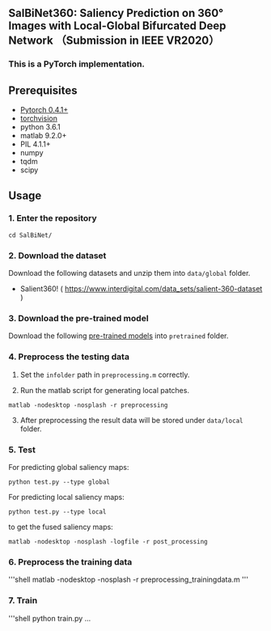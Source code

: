 ## SalBiNet360: Saliency Prediction on 360° Images with Local-Global Bifurcated Deep Network （Submission in IEEE VR2020）

### This is a PyTorch implementation.

## Prerequisites

- [Pytorch 0.4.1+](http://pytorch.org/)
- [torchvision](http://pytorch.org/)
- python 3.6.1
- matlab 9.2.0+
- PIL 4.1.1+
- numpy
- tqdm
- scipy

## Usage

### 1. Enter the repository

```shell
cd SalBiNet/
```

### 2. Download the dataset

Download the following datasets and unzip them into `data/global` folder.

* Salient360!  ( https://www.interdigital.com/data_sets/salient-360-dataset )

### 3. Download the pre-trained model

Download the following [pre-trained models](https://) into `pretrained` folder.

### 4. Preprocess the testing data

1. Set the `infolder` path in `preprocessing.m` correctly.

2. Run the matlab script for generating local patches.
```shell
matlab -nodesktop -nosplash -r preprocessing
```
3. After preprocessing the result data will be stored under `data/local` folder.

### 5. Test

For predicting global saliency maps:
```shell
python test.py --type global
```
For predicting local saliency maps:
```shell
python test.py --type local
```
to get the fused saliency maps:
```shell
matlab -nodesktop -nosplash -logfile -r post_processing
```

### 6. Preprocess the training data

'''shell
matlab -nodesktop -nosplash -r preprocessing_trainingdata.m
'''

### 7. Train

'''shell
python train.py
...
